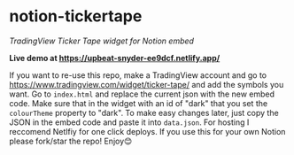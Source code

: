 # notion-tickertape
*TradingView Ticker Tape widget for Notion embed*

**Live demo at https://upbeat-snyder-ee9dcf.netlify.app/**

If you want to re-use this repo, make a TradingView account and go to https://www.tradingview.com/widget/ticker-tape/ and add the symbols you want. Go to `index.html` and replace the current json with the new embed code. Make sure that in the widget with an id of "dark" that you set the `colourTheme` property to "dark". To make easy changes later, just copy the JSON in the embed code and paste it into `data.json`. For hosting I reccomend Netlfiy for one click deploys. If you use this for your own Notion please fork/star the repo! Enjoy😊
